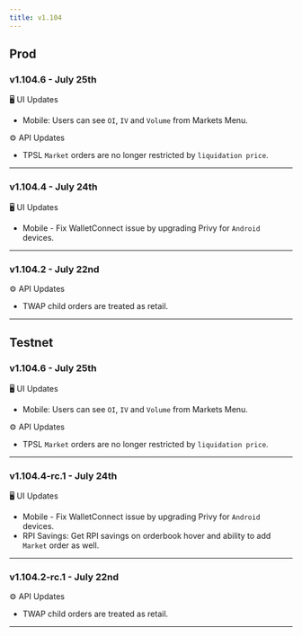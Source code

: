 ```yaml
---
title: v1.104
---
```

## Prod
### v1.104.6 - July 25th
🖥️  UI Updates 
*  Mobile: Users can see `OI`, `IV` and `Volume` from Markets Menu.

⚙️ API Updates
*  TPSL `Market` orders are no longer restricted by `liquidation price`.
---
### v1.104.4 - July 24th
🖥️  UI Updates 
*  Mobile - Fix WalletConnect issue by upgrading Privy for `Android` devices.
---
### v1.104.2 - July 22nd
⚙️ API Updates
*  TWAP child orders are treated as retail.
---

## Testnet
### v1.104.6 - July 25th
🖥️  UI Updates 
*  Mobile: Users can see `OI`, `IV` and `Volume` from Markets Menu.

⚙️ API Updates
*  TPSL `Market` orders are no longer restricted by `liquidation price`.
---
### v1.104.4-rc.1 - July 24th
🖥️  UI Updates 
*  Mobile - Fix WalletConnect issue by upgrading Privy for `Android` devices.
*  RPI Savings: Get RPI savings on orderbook hover and ability to add `Market` order as well.
---
### v1.104.2-rc.1 - July 22nd
⚙️ API Updates
*  TWAP child orders are treated as retail.
---
